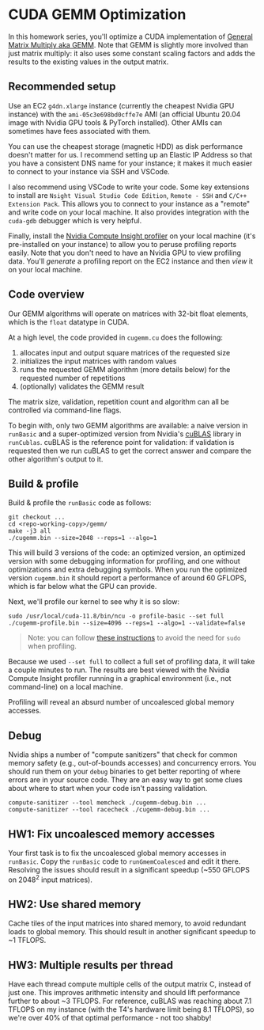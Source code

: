 # CUDA GEMM Optimization

In this homework series, you'll optimize a CUDA implementation of 
[General Matrix Multiply aka GEMM](https://en.wikipedia.org/wiki/Basic_Linear_Algebra_Subprograms#Level_3). 
Note that GEMM is slightly more involved than just matrix multiply: it also uses some constant scaling factors 
and adds the results to the existing values in the output matrix.

## Recommended setup

Use an EC2 `g4dn.xlarge` instance (currently the cheapest Nvidia GPU instance) with the `ami-05c3e698bd0cffe7e` AMI (an official Ubuntu 20.04 image with Nvidia GPU tools & PyTorch installed). Other AMIs can sometimes have fees associated with them.

You can use the cheapest storage (magnetic HDD) as disk performance doesn't matter for us. 
I recommend setting up an Elastic IP Address so that you have a consistent DNS name for your instance; it makes 
it much easier to connect to your instance via SSH and VSCode.

I also recommend using VSCode to write your code. Some key extensions to install are `Nsight Visual Studio Code Edition`, 
`Remote - SSH` and `C/C++ Extension Pack`. This allows you to connect to your instance as a "remote" and write
code on your local machine. It also provides integration with the `cuda-gdb` debugger which is very helpful.

Finally, install the [Nvidia Compute Insight profiler](https://developer.nvidia.com/tools-overview/nsight-compute/get-started) 
on your local machine (it's pre-installed on your instance) to allow you to peruse profiling reports easily. Note that you 
don't need to have an Nvidia GPU to view profiling data. You'll *generate* a profiling report on the EC2 instance and then *view* it on your local machine.

## Code overview

Our GEMM algorithms will operate on matrices with 32-bit float elements, which is the `float` datatype in CUDA.

At a high level, the code provided in `cugemm.cu` does the following:
1. allocates input and output square matrices of the requested size
2. initializes the input matrices with random values
3. runs the requested GEMM algorithm (more details below) for the requested number of repetitions
4. (optionally) validates the GEMM result

The matrix size, validation, repetition count and algorithm can all be controlled via command-line flags.

To begin with, only two GEMM algorithms are available: a naive version in `runBasic` 
and a super-optimized version from Nvidia's [cuBLAS](https://docs.nvidia.com/cuda/cublas/index.html) library in `runCublas`. 
cuBLAS is the reference point for validation: if validation is requested then we run cuBLAS to get the correct answer
and compare the other algorithm's output to it.

## Build & profile

Build & profile the `runBasic` code as follows:

```
git checkout ...
cd <repo-working-copy>/gemm/
make -j3 all
./cugemm.bin --size=2048 --reps=1 --algo=1
```
This will build 3 versions of the code: an optimized version, an optimized version with some debugging information for profiling,
and one without optimizations and extra debugging symbols. 
When you run the optimized version `cugemm.bin` it should report a performance of around 60 GFLOPS, which is far below what the GPU can provide.

Next, we'll profile our kernel to see why it is so slow:
```
sudo /usr/local/cuda-11.8/bin/ncu -o profile-basic --set full ./cugemm-profile.bin --size=4096 --reps=1 --algo=1 --validate=false
```
> Note: you can follow [these instructions](https://developer.nvidia.com/nvidia-development-tools-solutions-err_nvgpuctrperm-permission-issue-performance-counters#AllUsersTag) to avoid the need for `sudo` when profiling.

Because we used `--set full` to collect a full set of profiling data, it will take a couple minutes to run. The results 
are best viewed with the Nvidia Compute Insight profiler running in a graphical environment (i.e., not command-line) on a local machine.

Profiling will reveal an absurd number of uncoalesced global memory accesses. 

## Debug

Nvidia ships a number of "compute sanitizers" that check for common memory safety (e.g., out-of-bounds accesses) and concurrency errors. 
You should run them on your `debug` binaries to get better reporting of where errors are in your source code. They are an easy way to get
some clues about where to start when your code isn't passing validation.

```
compute-sanitizer --tool memcheck ./cugemm-debug.bin ...
compute-sanitizer --tool racecheck ./cugemm-debug.bin ...
```

## HW1: Fix uncoalesced memory accesses

Your first task is to fix the uncoalesced global memory accesses in `runBasic`. Copy the `runBasic` code to `runGmemCoalesced` and edit it there. Resolving the issues should result in a significant speedup (~550 GFLOPS on 2048<sup>2</sup> input matrices).

## HW2: Use shared memory

Cache tiles of the input matrices into shared memory, to avoid redundant loads to global memory. This should result in another significant speedup to ~1 TFLOPS.

## HW3: Multiple results per thread

Have each thread compute multiple cells of the output matrix C, instead of just one. This improves arithmetic intensity and should lift performance further to about ~3 TFLOPS. For reference, cuBLAS was reaching about 7.1 TFLOPS on my instance (with the T4's hardware limit being 8.1 TFLOPS), so we're over 40% of that optimal performance - not too shabby!
